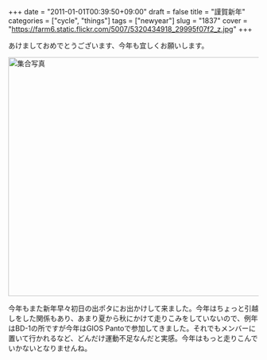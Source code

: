 +++
date = "2011-01-01T00:39:50+09:00"
draft = false
title = "謹賀新年"
categories = ["cycle", "things"]
tags = ["newyear"]
slug = "1837"
cover = "https://farm6.static.flickr.com/5007/5320434918_29995f07f2_z.jpg"
+++

あけましておめでとうございます、今年も宜しくお願いします。

<a href="https://www.flickr.com/photos/keruru/5320434918/" title="集合写真 by けるる, on Flickr"><img src="https://farm6.static.flickr.com/5007/5320434918_29995f07f2_z.jpg" width="640" height="480" alt="集合写真" /></a>

今年もまた新年早々初日の出ポタにお出かけして来ました。今年はちょっと引越しをした関係もあり、あまり夏から秋にかけて走りこみをしていないので、例年はBD-1の所ですが今年はGIOS Pantoで参加してきました。それでもメンバーに置いて行かれるなど、どんだけ運動不足なんだと実感。今年はもっと走りこんでいかないとなりませんね。
